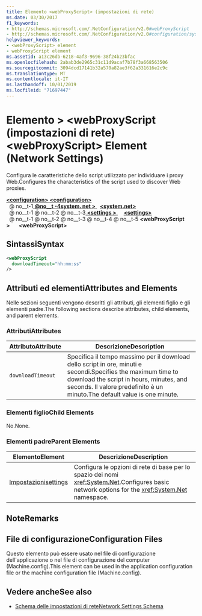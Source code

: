 ```yaml
---
title: Elemento <webProxyScript> (impostazioni di rete)
ms.date: 03/30/2017
f1_keywords:
- http://schemas.microsoft.com/.NetConfiguration/v2.0#webProxyScript
- http://schemas.microsoft.com/.NetConfiguration/v2.0#configuration/system.net/settings/webProxyScript
helpviewer_keywords:
- <webProxyScript> element
- webProxyScript element
ms.assetid: a13c26db-6218-4af3-9696-38f24b23bfac
ms.openlocfilehash: 2abab3de2965c31c11d9acaf7b78f3a668563506
ms.sourcegitcommit: 3094dcd17141b32a570a82ae3f62a331616e2c9c
ms.translationtype: MT
ms.contentlocale: it-IT
ms.lasthandoff: 10/01/2019
ms.locfileid: "71697447"
---
```

# <a name="webproxyscript-element-network-settings"></a><span data-ttu-id="8e339-102">Elemento > \<webProxyScript (impostazioni di rete)</span><span class="sxs-lookup"><span data-stu-id="8e339-102">\<webProxyScript> Element (Network Settings)</span></span>
<span data-ttu-id="8e339-103">Configura le caratteristiche dello script utilizzato per individuare i proxy Web.</span><span class="sxs-lookup"><span data-stu-id="8e339-103">Configures the characteristics of the script used to discover Web proxies.</span></span>  
  
[<span data-ttu-id="8e339-104"> **\<configuration>** </span><span class="sxs-lookup"><span data-stu-id="8e339-104">**\<configuration>**</span></span>](../configuration-element.md)  
<span data-ttu-id="8e339-105">&nbsp; @ no__t-1[ **@no__t -4system. net >** ](system-net-element-network-settings.md)</span><span class="sxs-lookup"><span data-stu-id="8e339-105">&nbsp;&nbsp;[**\<system.net>**](system-net-element-network-settings.md)</span></span>  
<span data-ttu-id="8e339-106">&nbsp; @ no__t-1 @ no__t-2 @ no__t-3[ **\<settings >** ](settings-element-network-settings.md)</span><span class="sxs-lookup"><span data-stu-id="8e339-106">&nbsp;&nbsp;&nbsp;&nbsp;[**\<settings>**](settings-element-network-settings.md)</span></span>  
<span data-ttu-id="8e339-107">&nbsp; @ no__t-1 @ no__t-2 @ no__t-3 @ no__t-4 @ no__t-5 **\<webProxyScript >**</span><span class="sxs-lookup"><span data-stu-id="8e339-107">&nbsp;&nbsp;&nbsp;&nbsp;&nbsp;&nbsp;**\<webProxyScript>**</span></span>  
  
## <a name="syntax"></a><span data-ttu-id="8e339-108">Sintassi</span><span class="sxs-lookup"><span data-stu-id="8e339-108">Syntax</span></span>  
  
```xml  
<webProxyScript  
  downloadTimeout="hh:mm:ss"  
/>  
```  
  
## <a name="attributes-and-elements"></a><span data-ttu-id="8e339-109">Attributi ed elementi</span><span class="sxs-lookup"><span data-stu-id="8e339-109">Attributes and Elements</span></span>  
 <span data-ttu-id="8e339-110">Nelle sezioni seguenti vengono descritti gli attributi, gli elementi figlio e gli elementi padre.</span><span class="sxs-lookup"><span data-stu-id="8e339-110">The following sections describe attributes, child elements, and parent elements.</span></span>  
  
### <a name="attributes"></a><span data-ttu-id="8e339-111">Attributi</span><span class="sxs-lookup"><span data-stu-id="8e339-111">Attributes</span></span>  
  
|<span data-ttu-id="8e339-112">Attributo</span><span class="sxs-lookup"><span data-stu-id="8e339-112">Attribute</span></span>|<span data-ttu-id="8e339-113">Descrizione</span><span class="sxs-lookup"><span data-stu-id="8e339-113">Description</span></span>|  
|---------------|-----------------|  
|`downloadTimeout`|<span data-ttu-id="8e339-114">Specifica il tempo massimo per il download dello script in ore, minuti e secondi.</span><span class="sxs-lookup"><span data-stu-id="8e339-114">Specifies the maximum time to download the script in hours, minutes, and seconds.</span></span> <span data-ttu-id="8e339-115">Il valore predefinito è un minuto.</span><span class="sxs-lookup"><span data-stu-id="8e339-115">The default value is one minute.</span></span>|  
  
### <a name="child-elements"></a><span data-ttu-id="8e339-116">Elementi figlio</span><span class="sxs-lookup"><span data-stu-id="8e339-116">Child Elements</span></span>  
 <span data-ttu-id="8e339-117">No.</span><span class="sxs-lookup"><span data-stu-id="8e339-117">None.</span></span>  
  
### <a name="parent-elements"></a><span data-ttu-id="8e339-118">Elementi padre</span><span class="sxs-lookup"><span data-stu-id="8e339-118">Parent Elements</span></span>  
  
|<span data-ttu-id="8e339-119">Elemento</span><span class="sxs-lookup"><span data-stu-id="8e339-119">Element</span></span>|<span data-ttu-id="8e339-120">Descrizione</span><span class="sxs-lookup"><span data-stu-id="8e339-120">Description</span></span>|  
|-------------|-----------------|  
|[<span data-ttu-id="8e339-121">Impostazioni</span><span class="sxs-lookup"><span data-stu-id="8e339-121">settings</span></span>](settings-element-network-settings.md)|<span data-ttu-id="8e339-122">Configura le opzioni di rete di base per lo spazio dei nomi <xref:System.Net>.</span><span class="sxs-lookup"><span data-stu-id="8e339-122">Configures basic network options for the <xref:System.Net> namespace.</span></span>|  
  
## <a name="remarks"></a><span data-ttu-id="8e339-123">Note</span><span class="sxs-lookup"><span data-stu-id="8e339-123">Remarks</span></span>  
  
## <a name="configuration-files"></a><span data-ttu-id="8e339-124">File di configurazione</span><span class="sxs-lookup"><span data-stu-id="8e339-124">Configuration Files</span></span>  
 <span data-ttu-id="8e339-125">Questo elemento può essere usato nel file di configurazione dell'applicazione o nel file di configurazione del computer (Machine.config).</span><span class="sxs-lookup"><span data-stu-id="8e339-125">This element can be used in the application configuration file or the machine configuration file (Machine.config).</span></span>  
  
## <a name="see-also"></a><span data-ttu-id="8e339-126">Vedere anche</span><span class="sxs-lookup"><span data-stu-id="8e339-126">See also</span></span>

- [<span data-ttu-id="8e339-127">Schema delle impostazioni di rete</span><span class="sxs-lookup"><span data-stu-id="8e339-127">Network Settings Schema</span></span>](index.md)
